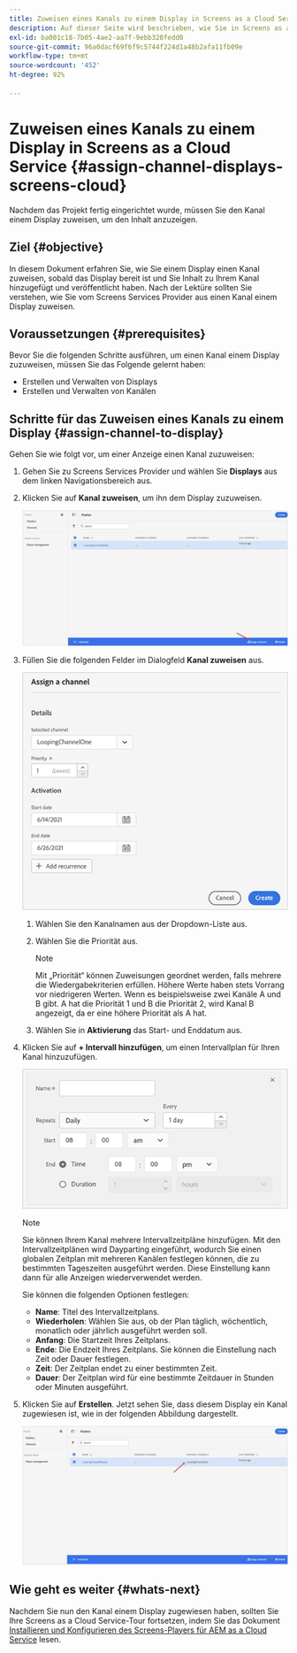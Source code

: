 ```yaml
---
title: Zuweisen eines Kanals zu einem Display in Screens as a Cloud Service
description: Auf dieser Seite wird beschrieben, wie Sie in Screens as a Cloud Service einen Kanal einem Display zuweisen.
exl-id: ba001c18-7b05-4ae2-aa7f-9ebb320fedd0
source-git-commit: 96a0dacf69f6f9c5744f224d1a48b2afa11fb09e
workflow-type: tm+mt
source-wordcount: '452'
ht-degree: 92%

---
```


# Zuweisen eines Kanals zu einem Display in Screens as a Cloud Service {#assign-channel-displays-screens-cloud}

Nachdem das Projekt fertig eingerichtet wurde, müssen Sie den Kanal einem Display zuweisen, um den Inhalt anzuzeigen.

## Ziel {#objective}

In diesem Dokument erfahren Sie, wie Sie einem Display einen Kanal zuweisen, sobald das Display bereit ist und Sie Inhalt zu Ihrem Kanal hinzugefügt und veröffentlicht haben. Nach der Lektüre sollten Sie verstehen, wie Sie vom Screens Services Provider aus einen Kanal einem Display zuweisen.

## Voraussetzungen {#prerequisites}

Bevor Sie die folgenden Schritte ausführen, um einen Kanal einem Display zuzuweisen, müssen Sie das Folgende gelernt haben:

* Erstellen und Verwalten von Displays
* Erstellen und Verwalten von Kanälen

## Schritte für das Zuweisen eines Kanals zu einem Display {#assign-channel-to-display}

Gehen Sie wie folgt vor, um einer Anzeige einen Kanal zuzuweisen:

1. Gehen Sie zu Screens Services Provider und wählen Sie **Displays** aus dem linken Navigationsbereich aus.

1. Klicken Sie auf **Kanal zuweisen**, um ihn dem Display zuzuweisen.

   ![image](/help/screens-cloud/assets/display/assignchannel-1.png)

1. Füllen Sie die folgenden Felder im Dialogfeld **Kanal zuweisen** aus.

   ![image](/help/screens-cloud/assets/display/assignchannel-2.png)

   1. Wählen Sie den Kanalnamen aus der Dropdown-Liste aus.
   1. Wählen Sie die Priorität aus.

      >[!NOTE]
      >Mit „Priorität“ können Zuweisungen geordnet werden, falls mehrere die Wiedergabekriterien erfüllen. Höhere Werte haben stets Vorrang vor niedrigeren Werten. Wenn es beispielsweise zwei Kanäle A und B gibt. A hat die Priorität 1 und B die Priorität 2, wird Kanal B angezeigt, da er eine höhere Priorität als A hat.
   1. Wählen Sie in **Aktivierung** das Start- und Enddatum aus.

1. Klicken Sie auf **+ Intervall hinzufügen**, um einen Intervallplan für Ihren Kanal hinzuzufügen.

   ![image](/help/screens-cloud/assets/create-content/recurrence-1.png)

   >[!NOTE]
   >Sie können Ihrem Kanal mehrere Intervallzeitpläne hinzufügen. Mit den Intervallzeitplänen wird Dayparting eingeführt, wodurch Sie einen globalen Zeitplan mit mehreren Kanälen festlegen können, die zu bestimmten Tageszeiten ausgeführt werden. Diese Einstellung kann dann für alle Anzeigen wiederverwendet werden.

   Sie können die folgenden Optionen festlegen:

   * **Name**: Titel des Intervallzeitplans.
   * **Wiederholen**: Wählen Sie aus, ob der Plan täglich, wöchentlich, monatlich oder jährlich ausgeführt werden soll.
   * **Anfang**: Die Startzeit Ihres Zeitplans.
   * **Ende**: Die Endzeit Ihres Zeitplans. Sie können die Einstellung nach Zeit oder Dauer festlegen.
   * **Zeit**: Der Zeitplan endet zu einer bestimmten Zeit.
   * **Dauer**: Der Zeitplan wird für eine bestimmte Zeitdauer in Stunden oder Minuten ausgeführt.

1. Klicken Sie auf **Erstellen**. Jetzt sehen Sie, dass diesem Display ein Kanal zugewiesen ist, wie in der folgenden Abbildung dargestellt.

   ![image](/help/screens-cloud/assets/display/assignchannel-3.png)


## Wie geht es weiter {#whats-next}

Nachdem Sie nun den Kanal einem Display zugewiesen haben, sollten Sie Ihre Screens as a Cloud Service-Tour fortsetzen, indem Sie das Dokument [Installieren und Konfigurieren des Screens-Players für AEM as a Cloud Service](/help/screens-cloud/managing-players-registration/installing-screens-cloud-player.md) lesen.
